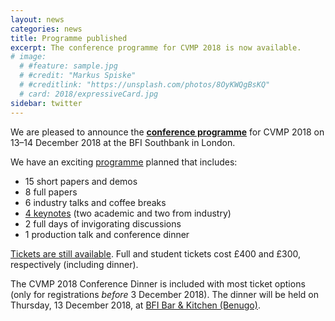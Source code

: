 ```yaml
---
layout: news
categories: news
title: Programme published
excerpt: The conference programme for CVMP 2018 is now available.
# image:
  # #feature: sample.jpg
  # #credit: "Markus Spiske"
  # #creditlink: "https://unsplash.com/photos/8OyKWQgBsKQ"
  # card: 2018/expressiveCard.jpg
sidebar: twitter
---
```


We are pleased to announce the [**conference programme**]({{site.baseurl}}/programme/) for CVMP 2018 on 13–14 December 2018 at the BFI Southbank in London.

We have an exciting [programme]({{site.baseurl}}/programme/) planned that includes:
* 15 short papers and demos
* 8 full papers
* 6 industry talks and coffee breaks
* [4 keynotes]({{site.baseurl}}/keynotes/) (two academic and two from industry)
* 2 full days of invigorating discussions
* 1 production talk and conference dinner

[Tickets are still available]({{site.baseurl}}/registration/).
Full and student tickets cost £400 and £300, respectively (including dinner).

The CVMP 2018 Conference Dinner is included with most ticket options (only for registrations *before* 3 December 2018). The dinner will be held on Thursday, 13 December 2018, at [BFI Bar & Kitchen (Benugo)](https://www.benugo.com/restaurants/bfi-bar-kitchen).
